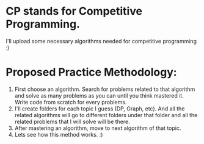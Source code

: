 # CP stands for Competitive Programming. #

I'll upload some necessary algorithms needed for competitive programming :)

# Proposed Practice Methodology: #
1. First choose an algorithm. Search for problems related to that algorithm and solve as many problems as you can until you think mastered it. Write code from scratch for every problems. 
2. I'll create folders for each topic I guess (DP, Graph, etc). And all the related algorithms will go to different folders under that folder and all the related problems that I will solve will be there.
3. After mastering an algorithm, move to next algorithm of that topic.
4. Lets see how this method works. :)
